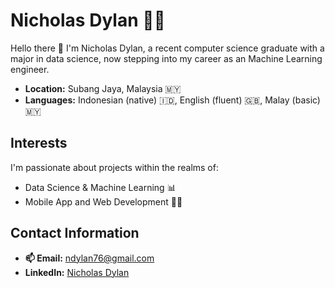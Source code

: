 # Nicholas Dylan 🙋‍♂️
Hello there 👋 I'm Nicholas Dylan, a recent computer science graduate with a major in data science, now stepping into my career as an Machine Learning engineer.
- **Location:** Subang Jaya, Malaysia 🇲🇾
- **Languages:** Indonesian (native) 🇮🇩, English (fluent) 🇬🇧, Malay (basic) 🇲🇾

## Interests
I'm passionate about projects within the realms of:
- Data Science & Machine Learning 📊
- Mobile App and Web Development 📱🌐

## Contact Information
- **📫 Email:** [ndylan76@gmail.com](mailto:ndylan76@gmail.com)
- **LinkedIn:** [Nicholas Dylan](https://www.linkedin.com/in/nicholas-d-53135b218/)
